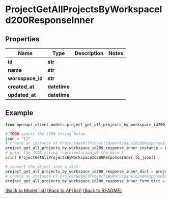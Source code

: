 # ProjectGetAllProjectsByWorkspaceId200ResponseInner


## Properties

Name | Type | Description | Notes
------------ | ------------- | ------------- | -------------
**id** | **str** |  | 
**name** | **str** |  | 
**workspace_id** | **str** |  | 
**created_at** | **datetime** |  | 
**updated_at** | **datetime** |  | 

## Example

```python
from openapi_client.models.project_get_all_projects_by_workspace_id200_response_inner import ProjectGetAllProjectsByWorkspaceId200ResponseInner

# TODO update the JSON string below
json = "{}"
# create an instance of ProjectGetAllProjectsByWorkspaceId200ResponseInner from a JSON string
project_get_all_projects_by_workspace_id200_response_inner_instance = ProjectGetAllProjectsByWorkspaceId200ResponseInner.from_json(json)
# print the JSON string representation of the object
print ProjectGetAllProjectsByWorkspaceId200ResponseInner.to_json()

# convert the object into a dict
project_get_all_projects_by_workspace_id200_response_inner_dict = project_get_all_projects_by_workspace_id200_response_inner_instance.to_dict()
# create an instance of ProjectGetAllProjectsByWorkspaceId200ResponseInner from a dict
project_get_all_projects_by_workspace_id200_response_inner_form_dict = project_get_all_projects_by_workspace_id200_response_inner.from_dict(project_get_all_projects_by_workspace_id200_response_inner_dict)
```
[[Back to Model list]](../README.md#documentation-for-models) [[Back to API list]](../README.md#documentation-for-api-endpoints) [[Back to README]](../README.md)


